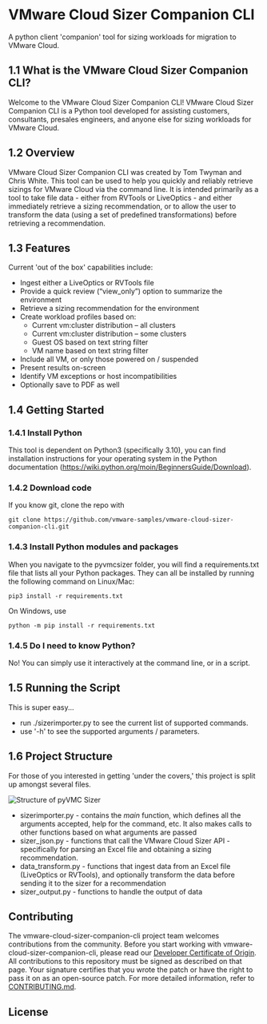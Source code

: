 # VMware Cloud Sizer Companion CLI

A python client 'companion' tool for sizing workloads for migration to VMware Cloud.

## 1.1 What is the VMware Cloud Sizer Companion CLI?
Welcome to the VMware Cloud Sizer Companion CLI!  VMware Cloud Sizer Companion CLI is a Python tool developed for assisting customers, consultants, presales engineers, and anyone else for sizing workloads for VMware Cloud.

## 1.2 Overview

VMware Cloud Sizer Companion CLI was created by Tom Twyman and Chris White.  This tool can be used to help you quickly and reliably retrieve sizings for VMware Cloud via the command line.  It is intended primarily as a tool to take file data - either from RVTools or LiveOptics - and either immediately retrieve a sizing recommendation, or to allow the user to transform the data (using a set of predefined transformations) before retrieving a recommendation.

## 1.3 Features
Current 'out of the box' capabilities include:
- Ingest either a LiveOptics or RVTools file
- Provide a quick review (“view_only”) option to summarize the environment
- Retrieve a sizing recommendation for the environment
- Create workload profiles based on:
  - Current vm:cluster distribution – all clusters
  - Current vm:cluster distribution – some clusters
  - Guest OS based on text string filter
  - VM name based on text string filter
- Include all VM, or only those powered on / suspended
- Present results on-screen
- Identify VM exceptions or host incompatibilities
- Optionally save to PDF as well


## 1.4 Getting Started

### 1.4.1 Install Python
This tool is dependent on Python3 (specifically 3.10), you can find installation instructions for your operating system in the Python documentation (https://wiki.python.org/moin/BeginnersGuide/Download).

### 1.4.2 Download code
If you know git, clone the repo with

```git clone https://github.com/vmware-samples/vmware-cloud-sizer-companion-cli.git ```


### 1.4.3 Install Python modules and packages
When you navigate to the pyvmcsizer folder, you will find a requirements.txt file that lists all your Python packages. They can all be installed by running the following command on Linux/Mac:

```pip3 install -r requirements.txt```

On Windows, use

```python -m pip install -r requirements.txt```

### 1.4.5 Do I need to know Python?
No! You can simply use it interactively at the command line, or in a script.

## 1.5 Running the Script
This is super easy...
- run ./sizerimporter.py to see the current list of supported commands.
- use '-h' to see the supported arguments / parameters.

## 1.6 Project Structure

For those of you interested in getting 'under the covers,' this project is split up amongst several files.

![Structure of pyVMC Sizer](pyvmcsizer.png)

* sizerimporter.py - contains the _main_ function, which defines all the arguments accepted, help for the command, etc.  It also makes calls to other functions based on what arguments are passed
* sizer_json.py - functions that call the VMware Cloud Sizer API - specifically for parsing an Excel file and obtaining a sizing recommendation.
* data_transform.py - functions that ingest data from an Excel file (LiveOptics or RVTools), and optionally transform the data before sending it to the sizer for a recommendation
* sizer_output.py - functions to handle the output of data



## Contributing

The vmware-cloud-sizer-companion-cli project team welcomes contributions from the community. Before you start working with vmware-cloud-sizer-companion-cli, please
read our [Developer Certificate of Origin](https://cla.vmware.com/dco). All contributions to this repository must be
signed as described on that page. Your signature certifies that you wrote the patch or have the right to pass it on
as an open-source patch. For more detailed information, refer to [CONTRIBUTING.md](CONTRIBUTING.md).

## License

